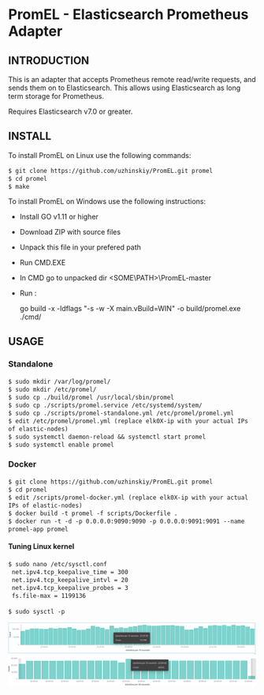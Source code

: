 # PromEL - Elasticsearch Prometheus Adapter #

## INTRODUCTION ##
This is an adapter that accepts Prometheus remote read/write requests, and sends them on to Elasticsearch. This allows using Elasticsearch as long term storage for Prometheus.

Requires Elasticsearch v7.0 or greater.


## INSTALL ##

To install PromEL on Linux use the following commands:

    $ git clone https://github.com/uzhinskiy/PromEL.git promel
    $ cd promel
    $ make

To install PromEL on Windows use the following instructions:
* Install GO v1.11 or higher
* Download ZIP with source files
* Unpack this file in your prefered path
* Run CMD.EXE
* In CMD go to unpacked dir <SOME\PATH>\PromEL-master
* Run :

     go build -x -ldflags "-s -w -X main.vBuild=WIN" -o build/promel.exe ./cmd/
	

## USAGE ##

### Standalone ###

	$ sudo mkdir /var/log/promel/
	$ sudo mkdir /etc/promel/
	$ sudo cp ./build/promel /usr/local/sbin/promel
	$ sudo cp ./scripts/promel.service /etc/systemd/system/
	$ sudo cp ./scripts/promel-standalone.yml /etc/promel/promel.yml
	$ edit /etc/promel/promel.yml (replace elk0X-ip with your actual IPs of elastic-nodes)
	$ sudo systemctl daemon-reload && systemctl start promel
	$ sudo systemctl enable promel

### Docker ###

    $ git clone https://github.com/uzhinskiy/PromEL.git promel
    $ cd promel
    $ edit /scripts/promel-docker.yml (replace elk0X-ip with your actual IPs of elastic-nodes)
    $ docker build -t promel -f scripts/Dockerfile .
    $ docker run -t -d -p 0.0.0.0:9090:9090 -p 0.0.0.0:9091:9091 --name promel-app promel

#### Tuning Linux kernel ####

    $ sudo nano /etc/sysctl.conf
     net.ipv4.tcp_keepalive_time = 300
     net.ipv4.tcp_keepalive_intvl = 20
     net.ipv4.tcp_keepalive_probes = 3
     fs.file-max = 1199136

    $ sudo sysctl -p


![Peak load ~ 12000 doc/sec](https://raw.githubusercontent.com/uzhinskiy/PromEL/master/docs/images/kibana_discovery_state.png)
![Normal load ~ 1000 doc/sec](https://raw.githubusercontent.com/uzhinskiy/PromEL/master/docs/images/kibana_discovery_state_2.png)
